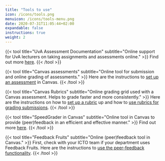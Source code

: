 ```yaml
---
title: "Tools to use"
icon: /icons/tools.png
menuicon: /icons/tools-menu.png
date: 2020-07-31T11:05:44+02:00
expandable: false
instructions: true
weight: 2
---
```


{{< tool title="UvA Assessment Documentation" subtitle="Online support for UvA lecturers on taking assignments and assessments online." >}}
Find out more <a href="https://canvas.uva.nl/courses/41/pages/exams" target="_blank">here</a>.
{{< /tool >}}

{{< tool title="Canvas assessments" subtitle="Online tool for submission and online grading of assessments." >}}
Here are the instructions to <a href="https://canvas.uva.nl/courses/169/pages/creating-assignments-online-submissions?module_item_id=1424" target="_blank">set up an assessment</a> in Canvas.
{{< /tool >}}

{{< tool title="Canvas Rubrics" subtitle="Online grading grid used with a Canvas assessment. Helps to grade faster and more consistently." >}}
Here are the instructions on how to <a href="https://canvas.uva.nl/courses/169/pages/creating-and-using-rubrics?module_item_id=1440" target="_blank">set up a rubric</a> up and how to <a href="https://community.canvaslms.com/docs/DOC-12931-4152724107" target="_blank">use rubrics for grading submissions</a>.
{{< /tool >}}

{{< tool title="SpeedGrader in Canvas" subtitle="Online tool in Canvas to provide (peer)feedback in an efficient and effective manner." >}}
Find out more <a href="https://canvas.uva.nl/courses/169/modules/items/1441" target="_blank">here</a>.
{{< /tool >}}

{{< tool title="Feedback Fruits" subtitle="Online (peer)feedback tool in Canvas." >}}
First, check with your ICTO team if your department uses Feedback Fruits. Here are the instructions to <a href="https://vimeo.com/252696165" target="_blank">use the peer-feedback functionality</a>.
{{< /tool >}}
